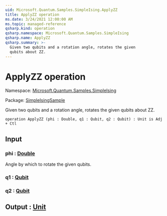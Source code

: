```yaml
---
uid: Microsoft.Quantum.Samples.SimpleIsing.ApplyZZ
title: ApplyZZ operation
ms.date: 3/24/2021 12:00:00 AM
ms.topic: managed-reference
qsharp.kind: operation
qsharp.namespace: Microsoft.Quantum.Samples.SimpleIsing
qsharp.name: ApplyZZ
qsharp.summary: >-
  Given two qubits and a rotation angle, rotates the given
  qubits about ZZ.
---
```


# ApplyZZ operation

Namespace: [Microsoft.Quantum.Samples.SimpleIsing](xref:Microsoft.Quantum.Samples.SimpleIsing)

Package: [SimpleIsingSample](https://nuget.org/packages/SimpleIsingSample)


Given two qubits and a rotation angle, rotates the givenqubits about ZZ.

```qsharp
operation ApplyZZ (phi : Double, q1 : Qubit, q2 : Qubit) : Unit is Adj + Ctl
```


## Input

### phi : [Double](xref:microsoft.quantum.lang-ref.double)

Angle by which to rotate the given qubits.


### q1 : [Qubit](xref:microsoft.quantum.lang-ref.qubit)




### q2 : [Qubit](xref:microsoft.quantum.lang-ref.qubit)





## Output : [Unit](xref:microsoft.quantum.lang-ref.unit)

